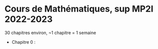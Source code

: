 # Cours de Mathématiques, sup MP2I 2022-2023
30 chapitres environ, ~1 chapitre = 1 semaine
- Chapitre 0 : 

